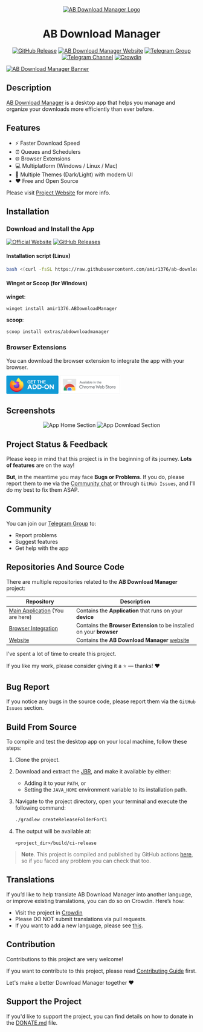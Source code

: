 <div align="center">
  <a href="https://abdownloadmanager.com" target="_blank">
    <img width="180" src="assets/logo/app_logo_with_background.svg" alt="AB Download Manager Logo">
  </a>
</div>
<h1 align="center">AB Download Manager</h1>
<p align="center">
    <a href="https://github.com/amir1376/ab-download-manager/releases/latest"><img alt="GitHub Release" src="https://img.shields.io/github/v/release/amir1376/ab-download-manager?color=greenlight&label=latest%20release"></a>
    <a href="https://abdownloadmanager.com"><img alt="AB Download Manager Website" src="https://img.shields.io/badge/project-website-purple?&labelColor=gray"></a>
    <a href="https://t.me/abdownloadmanager_discussion"><img alt="Telegram Group" src="https://img.shields.io/badge/Telegram-Group-blue?logo=telegram&labelColor=gray"></a>
    <a href="https://t.me/abdownloadmanager"><img alt="Telegram Channel" src="https://img.shields.io/badge/Telegram-Channel-blue?logo=telegram&labelColor=gray"></a>
    <a href="https://crowdin.com/project/ab-download-manager"><img alt="Crowdin" src="https://badges.crowdin.net/ab-download-manager/localized.svg"></a>
</p>

<a href="https://abdownloadmanager.com" target="_blank">
    <img alt="AB Download Manager Banner" src="assets/banners/app_banner.png"/>
</a>


## Description

[AB Download Manager](https://abdownloadmanager.com) is a desktop app that helps you manage and organize your downloads more efficiently than ever before.

## Features

- ⚡️ Faster Download Speed
- ⏰ Queues and Schedulers
- 🌐 Browser Extensions
- 💻 Multiplatform (Windows / Linux / Mac)
- 🌙 Multiple Themes (Dark/Light) with modern UI
- ❤️ Free and Open Source

Please visit [Project Website](https://abdownloadmanager.com) for more info.

## Installation

### Download and Install the App

<a href="https://abdownloadmanager.com"><img src="https://img.shields.io/badge/Official%20Website-897BFF?logo=abdownloadmanager&logoColor=fff&style=flat-square" alt="Official Website" height="32" /></a>
<a href="https://github.com/amir1376/ab-download-manager/releases/latest"><img src="https://img.shields.io/badge/GitHub%20Releases-2a2f36?logo=github&logoColor=fff&style=flat-square" alt="GitHub Releases" height="32" /></a>

#### Installation script (Linux)

```bash
bash <(curl -fsSL https://raw.githubusercontent.com/amir1376/ab-download-manager/master/scripts/install.sh)
```

#### Winget or Scoop (for Windows)

**winget**:

```bash
winget install amir1376.ABDownloadManager
```

**scoop**:

```bash
scoop install extras/abdownloadmanager
```

### Browser Extensions

You can download the browser extension to integrate the app with your browser.

<p align="left">
<a href="https://addons.mozilla.org/firefox/addon/ab-download-manager/"><img alt="Firefox Addon" src="./assets/banners/firefox-extension.png" height="48"></a>
<a href="https://chromewebstore.google.com/detail/bbobopahenonfdgjgaleledndnnfhooj">
    <picture>
        <source media="(prefers-color-scheme: dark)" srcset="./assets/banners/chrome-extension_dark.png" height="48">
        <source media="(prefers-color-scheme: light)" srcset="./assets/banners/chrome-extension_light.png" height="48">
        <img alt="Chrome Extension" src="./assets/banners/chrome-extension_light.png" height="48">
    </picture>
</a>
</p>

## Screenshots

<div align="center">
<picture>
  <source media="(prefers-color-scheme: dark)" srcset="./assets/screenshots/app-home_dark.png">
  <source media="(prefers-color-scheme: light)" srcset="./assets/screenshots/app-home_light.png">
  <img alt="App Home Section" src="./assets/screenshots/app-home_dark.png">
</picture>

<picture>
  <source media="(prefers-color-scheme: dark)" srcset="./assets/screenshots/app-download_dark.png">
  <source media="(prefers-color-scheme: light)" srcset="./assets/screenshots/app-download_light.png">
  <img alt="App Download Section" src="./assets/screenshots/app-download_dark.png">
</picture>
</div>

## Project Status & Feedback

Please keep in mind that this project is in the beginning of its journey.
**Lots of features** are on the way!

**But**, in the meantime you may face **Bugs or Problems**. If you do, please report them to me via the [Community chat](#community) or through `GitHub Issues`, and I'll do my best to fix them ASAP.

## Community

You can join our [Telegram Group](https://t.me/abdownloadmanager_discussion) to:

- Report problems
- Suggest features
- Get help with the app

## Repositories And Source Code

There are multiple repositories related to the **AB Download Manager** project:

| Repository                                                                                 | Description                                                                   |
|--------------------------------------------------------------------------------------------|-------------------------------------------------------------------------------|
| [Main Application](https://github.com/amir1376/ab-download-manager) (You are here)         | Contains the  **Application** that runs on your  **device**                   |
| [Browser Integration](https://github.com/amir1376/ab-download-manager-browser-integration) | Contains the **Browser Extension** to be installed on your  **browser**       |
| [Website](https://github.com/amir1376/ab-download-manager-website)                         | Contains the **AB Download Manager** [website](https://abdownloadmanager.com) |

I've spent a lot of time to create this project.

If you like my work, please consider giving it a ⭐ — thanks! ❤️

## Bug Report

If you notice any bugs in the source code, please report them via the `GitHub Issues` section.

## Build From Source

To compile and test the desktop app on your local machine,
follow these steps:

1. Clone the project.
2. Download and extract the [JBR](https://github.com/JetBrains/JetBrainsRuntime/releases), and make it available by either:
    
    - Adding it to your `PATH`, or
    - Setting the `JAVA_HOME` environment variable to its installation path.
  
3. Navigate to the project directory, open your terminal and execute the following command:

    ```bash
    ./gradlew createReleaseFolderForCi
    ```

4. The output will be available at:

    ```
    <project_dir>/build/ci-release
    ```

> **Note**. This project is compiled and published by GitHub actions [here](./.github/workflows/publish.yml), so if you
> faced any problem you can check that too.

## Translations

If you’d like to help translate AB Download Manager into another language, or improve existing translations, you can do
so on Crowdin. Here’s how:

- Visit the project in [Crowdin](https://crowdin.com/project/ab-download-manager)
- Please DO NOT submit translations via pull requests.
- If you want to add a new language, please see [this](https://github.com/amir1376/ab-download-manager/issues/144).

## Contribution

Contributions to this project are very welcome!

If you want to contribute to this project, please read [Contributing Guide](CONTRIBUTING.md) first.

Let's make a better Download Manager together ❤️

## Support the Project

If you'd like to support the project, you can find details on how to donate in the [DONATE.md](DONATE.md) file.
